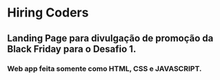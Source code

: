 # Hiring Coders

## Landing Page para divulgação de promoção da Black Friday para o Desafio 1.

### Web app feita somente como HTML, CSS e JAVASCRIPT. 